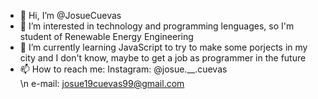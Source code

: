 - 👋 Hi, I’m @JosueCuevas
- 👀 I’m interested in technology and programming lenguages, so I'm student of Renewable Energy Engineering
- 🌱 I’m currently learning JavaScript to try to make some porjects in my city and I don't know, maybe to get a job as programmer in the future
- 📫 How to reach me:
     Instagram: @josue.__.cuevas <br> \n
      e-mail: josue19cuevas99@gmail.com  

<!---
JosueCuevas/JosueCuevas is a ✨ special ✨ repository because its `README.md` (this file) appears on your GitHub profile.
You can click the Preview link to take a look at your changes.
--->
